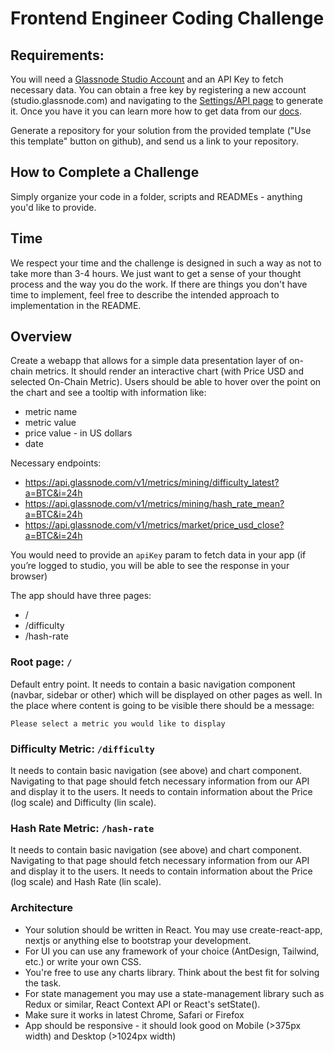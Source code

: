 # Frontend Engineer Coding Challenge

## Requirements:

You will need a [Glassnode Studio Account](https://studio.glassnode.com/) and an API Key to fetch necessary data. You 
can obtain a free key by registering a new account (studio.glassnode.com) and navigating to the 
[Settings/API page](https://studio.glassnode.com/settings/api) to generate it. Once you have it you can learn more how 
to get data from our [docs](https://docs.glassnode.com/general-info/api-key).

Generate a repository for your solution from the provided template ("Use this template" button on github), and send us 
a link to your repository.

## How to Complete a Challenge

Simply organize your code in a folder, scripts and READMEs - anything you'd like to provide. 

## Time

We respect your time and the challenge is designed in such a way as not to take more than 3-4 hours. We just want to 
get a sense of your thought process and the way you do the work. If there are things you don't have time to implement, 
feel free to describe the intended approach to implementation in the README.

## Overview

Create a webapp that allows for a simple data presentation layer of on-chain metrics. It should render an interactive 
chart (with Price USD and selected On-Chain Metric). Users should be able to hover over the point on the chart and see 
a tooltip with information like:
- metric name
- metric value
- price value - in US dollars 
- date

Necessary endpoints:
- https://api.glassnode.com/v1/metrics/mining/difficulty_latest?a=BTC&i=24h
- https://api.glassnode.com/v1/metrics/mining/hash_rate_mean?a=BTC&i=24h
- https://api.glassnode.com/v1/metrics/market/price_usd_close?a=BTC&i=24h

You would need to provide an `apiKey` param to fetch data in your app (if you’re logged to studio, you will be able to 
see the response in your browser)

The app should have three pages:
- /
- /difficulty
- /hash-rate

### Root page: `/`
Default entry point. It needs to contain a basic navigation component (navbar, sidebar or other) which will be displayed 
on other pages as well. In the place where content is going to be visible there should be a message:

```
Please select a metric you would like to display
```

### Difficulty Metric: `/difficulty`

It needs to contain basic navigation (see above) and chart component. Navigating to that page should fetch necessary 
information from our API and display it to the users. It needs to contain information about the Price (log scale) and 
Difficulty (lin scale).

### Hash Rate Metric: `/hash-rate`

It needs to contain basic navigation (see above) and chart component. Navigating to that page should fetch necessary 
information from our API and display it to the users. It needs to contain information about the Price (log scale) and 
Hash Rate (lin scale).

### Architecture

- Your solution should be written in React. You may use create-react-app, nextjs or anything else to bootstrap your development.
- For UI you can use any framework of your choice (AntDesign, Tailwind, etc.) or write your own CSS.
- You're free to use any charts library. Think about the best fit for solving the task.
- For state management you may use a state-management library such as Redux or similar, React Context API or React's setState().
- Make sure it works in latest Chrome, Safari or Firefox
- App should be responsive - it should look good on Mobile (>375px width) and Desktop (>1024px width)
